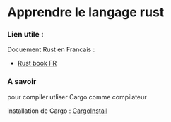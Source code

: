 # Apprendre le langage rust 

### Lien utile :

Docuement Rust en Francais :
-    [Rust book FR](https://jimskapt.github.io/rust-book-fr/)


### A savoir

pour compiler utliser Cargo comme compilateur 

installation de Cargo : [CargoInstall](https://doc.rust-lang.org/cargo/getting-started/installation.html)

